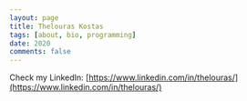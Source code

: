 ```yaml
---
layout: page
title: Thelouras Kostas
tags: [about, bio, programming]
date: 2020
comments: false
---
```


Check my LinkedIn: [https://www.linkedin.com/in/thelouras/](https://www.linkedin.com/in/thelouras/)
